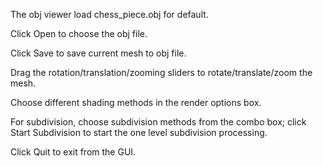 The obj viewer load chess_piece.obj for default.

Click Open to choose the obj file.

Click Save to save current mesh to obj file.

Drag the rotation/translation/zooming sliders to rotate/translate/zoom the mesh.

Choose different shading methods in the render options box.

For subdivision, choose subdivision methods from the combo box;
click Start Subdivision to start the one level subdivision processing.

Click Quit to exit from the GUI.